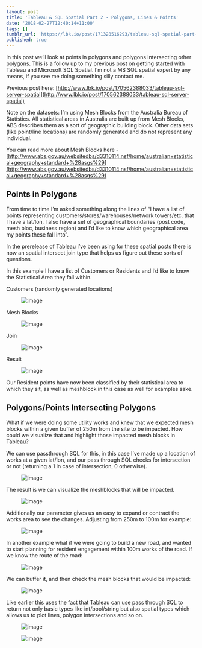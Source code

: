 ```yaml
---
layout: post
title: 'Tableau & SQL Spatial Part 2 - Polygons, Lines & Points'
date: '2018-02-27T12:40:14+11:00'
tags: []
tumblr_url: 'https://lbk.io/post/171328516293/tableau-sql-spatial-part-2-polygons-lines'
published: true
---
```

In this post we’ll look at points in polygons and polygons intersecting other polygons. This is a follow up to my previous post on getting started with Tableau and Microsoft SQL Spatial. I’m not a MS SQL spatial expert by any means, if you see me doing something silly contact me.

Previous post here:&nbsp;[http://www.lbk.io/post/170562388033/tableau-sql-server-spatial](http://www.lbk.io/post/170562388033/tableau-sql-server-spatial)

Note on the datasets: I’m using Mesh Blocks from the Australia Bureau of Statistics. All statistical areas in Australia are built up from Mesh Blocks, ABS describes them as a sort of geographic building block. Other data sets (like point/line locations) are randomly generated and do not represent any individual.&nbsp;

You can read more about Mesh Blocks here - [http://www.abs.gov.au/websitedbs/d3310114.nsf/home/australian+statistical+geography+standard+%28asgs%29](http://www.abs.gov.au/websitedbs/d3310114.nsf/home/australian+statistical+geography+standard+%28asgs%29)

## Points in Polygons

From time to time I’m asked something along the lines of “I have a list of points representing customers/stores/warehouses/network towers/etc. that I have a lat/lon, I also have a set of geographical boundaries (post code, mesh bloc, business region) and I’d like to know which geographical area my points these fall into”.

In the prerelease of Tableau I’ve been using for these spatial posts there is now an spatial intersect join type that helps us figure out these sorts of questions.

In this example I have a list of Customers or Residents and I’d like to know the Statistical Area they fall within.

Customers (randomly generated locations)

<figure data-orig-width="632" data-orig-height="450" class="tmblr-full"><img src="https://66.media.tumblr.com/261f971b5abce778a7eafad8820e3a86/tumblr_inline_p4scf5kJXw1qbqa5u_540.png" alt="image" data-orig-width="632" data-orig-height="450"></figure>

Mesh Blocks

<figure data-orig-width="646" data-orig-height="514" class="tmblr-full"><img src="https://66.media.tumblr.com/f09fe8c750b59fa378aaa7a2d1372b3e/tumblr_inline_p4scfekPmg1qbqa5u_540.png" alt="image" data-orig-width="646" data-orig-height="514"></figure>

Join

<figure data-orig-width="478" data-orig-height="286" class="tmblr-full"><img src="https://66.media.tumblr.com/b2387dd27d03fd8b0d6ae6b0229e6251/tumblr_inline_p4scfvEcNU1qbqa5u_540.png" alt="image" data-orig-width="478" data-orig-height="286"></figure>

Result

<figure data-orig-width="644" data-orig-height="559" class="tmblr-full"><img src="https://66.media.tumblr.com/2bcaaeeb9bcea8612b53672848612bcd/tumblr_inline_p4scgjtki01qbqa5u_540.png" alt="image" data-orig-width="644" data-orig-height="559"></figure>

Our Resident points have now been classified by their statistical area to which they sit, as well as meshblock in this case as well for examples sake.

## Polygons/Points Intersecting Polygons

What if we were doing some utility works and knew that we expected mesh blocks within a given buffer of 250m from the site to be impacted. How could we visualize that and highlight those impacted mesh blocks in Tableau?

We can use passthrough SQL for this, in this case I’ve made up a location of works at a given lat/lon, and our pass through SQL checks for intersection or not (returning a 1 in case of intersection, 0 otherwise).

<figure data-orig-width="685" data-orig-height="440" class="tmblr-full"><img src="https://66.media.tumblr.com/9f39cd54ac7f0391d35292f1f5424da6/tumblr_inline_p4scmsfmgl1qbqa5u_540.png" alt="image" data-orig-width="685" data-orig-height="440"></figure>

The result is we can visualize the meshblocks that will be impacted.

<figure data-orig-width="534" data-orig-height="467" class="tmblr-full"><img src="https://66.media.tumblr.com/e02340628f79ce1b958aec9a4a5e7b92/tumblr_inline_p4schkPJub1qbqa5u_540.png" alt="image" data-orig-width="534" data-orig-height="467"></figure>

Additionally our parameter gives us an easy to expand or contract the works area to see the changes. Adjusting from 250m to 100m for example:

<figure data-orig-width="639" data-orig-height="405" class="tmblr-full"><img src="https://66.media.tumblr.com/ebf52526a5a57fd5ff99742323119ccc/tumblr_inline_p4schxHam21qbqa5u_540.png" alt="image" data-orig-width="639" data-orig-height="405"></figure>

In another example what if we were going to build a new road, and wanted to start planning for resident engagement within 100m works of the road. If we know the route of the road:

<figure data-orig-width="572" data-orig-height="346" class="tmblr-full"><img src="https://66.media.tumblr.com/b97263f59896a97d32da040e2c9fd6c0/tumblr_inline_p4sci5ot6T1qbqa5u_540.png" alt="image" data-orig-width="572" data-orig-height="346"></figure>

We can buffer it, and then check the mesh blocks that would be impacted:

<figure data-orig-width="472" data-orig-height="494" class="tmblr-full"><img src="https://66.media.tumblr.com/f9e80ab460615ebc56270b6e4791c9b2/tumblr_inline_p4scibg2dO1qbqa5u_540.png" alt="image" data-orig-width="472" data-orig-height="494"></figure>

Like earlier this uses the fact that Tableau can use pass through SQL to return not only basic types like int/bool/string but also spatial types which allows us to plot lines, polygon intersections and so on.

<figure data-orig-width="556" data-orig-height="272" class="tmblr-full"><img src="https://66.media.tumblr.com/9f8d70c77778fbfa5a9a5850b9cdcd3e/tumblr_inline_p4scilqXOH1qbqa5u_540.png" alt="image" data-orig-width="556" data-orig-height="272"></figure><figure data-orig-width="503" data-orig-height="237" class="tmblr-full"><img src="https://66.media.tumblr.com/040b665385f19c1362ca0893f31f18b5/tumblr_inline_p4sciqkjAN1qbqa5u_540.png" alt="image" data-orig-width="503" data-orig-height="237"></figure>
